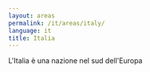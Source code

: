 ```yaml
---
layout: areas
permalink: /it/areas/italy/
language: it
title: Italia
---
```


L'Italia è una nazione nel sud dell'Europa
